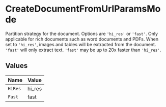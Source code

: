 # CreateDocumentFromUrlParamsMode

Partition strategy for the document. Options are `'hi_res'` or `'fast'`. Only applicable for rich documents such as word documents and PDFs. When set to `'hi_res'`, images and tables will be extracted from the document. `'fast'` will only extract text. `'fast'` may be up to 20x faster than `'hi_res'`.


## Values

| Name    | Value   |
| ------- | ------- |
| `HiRes` | hi_res  |
| `Fast`  | fast    |